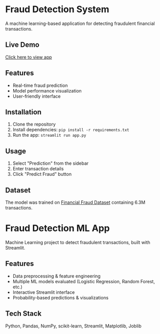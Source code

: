# Fraud Detection System

A machine learning-based application for detecting fraudulent financial transactions.

## Live Demo
[Click here to view app](https://fraud-detection-project-lon3s8ghgvp4udpui3xnox.streamlit.app/)

## Features
- Real-time fraud prediction
- Model performance visualization
- User-friendly interface

## Installation
1. Clone the repository
2. Install dependencies: `pip install -r requirements.txt`
3. Run the app: `streamlit run app.py`

## Usage
1. Select "Prediction" from the sidebar
2. Enter transaction details
3. Click "Predict Fraud" button

## Dataset
The model was trained on [Financial Fraud Dataset](https://www.kaggle.com/datasets/) containing 6.3M transactions.
# Fraud Detection ML App
Machine Learning project to detect fraudulent transactions, built with Streamlit.

## Features
- Data preprocessing & feature engineering
- Multiple ML models evaluated (Logistic Regression, Random Forest, etc.)
- Interactive Streamlit interface
- Probability-based predictions & visualizations

## Tech Stack
Python, Pandas, NumPy, scikit-learn, Streamlit, Matplotlib, Joblib



